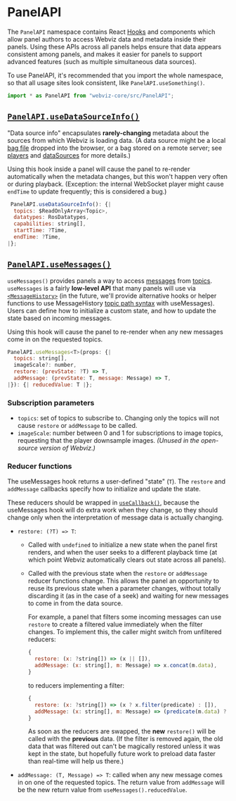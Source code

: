 # PanelAPI

The `PanelAPI` namespace contains React [Hooks](https://reactjs.org/docs/hooks-intro.html) and components which allow panel authors to access Webviz data and metadata inside their panels. Using these APIs across all panels helps ensure that data appears consistent among panels, and makes it easier for panels to support advanced features (such as multiple simultaneous data sources).

To use PanelAPI, it's recommended that you import the whole namespace, so that all usage sites look consistent, like `PanelAPI.useSomething()`.

```js
import * as PanelAPI from "webviz-core/src/PanelAPI";
```

## [`PanelAPI.useDataSourceInfo()`](useDataSourceInfo.js)

"Data source info" encapsulates **rarely-changing** metadata about the sources from which Webviz is loading data. (A data source might be a local [bag file](http://wiki.ros.org/Bags/Format) dropped into the browser, or a bag stored on a remote server; see [players](../players) and [dataSources](../dataSources) for more details.)

Using this hook inside a panel will cause the panel to re-render automatically when the metadata changes, but this won't happen very often or during playback. (Exception: the internal WebSocket player might cause `endTime` to update frequently; this is considered a bug.)

```js
 PanelAPI.useDataSourceInfo(): {|
  topics: $ReadOnlyArray<Topic>,
  datatypes: RosDatatypes,
  capabilities: string[],
  startTime: ?Time,
  endTime: ?Time,
|};
```

## [`PanelAPI.useMessages()`](../components/MessageHistory/MessageHistoryOnlyTopics.js)

`useMessages()` provides panels a way to access [messages](http://wiki.ros.org/Messages) from [topics](http://wiki.ros.org/Topics). `useMessages` is a fairly **low-level API** that many panels will use via [`<MessageHistory>`](../components/MessageHistory) (in the future, we'll provide alternative hooks or helper functions to use MessageHistory [topic path syntax](../components/MessageHistory/topicPathSyntax.help.md) with useMessages). Users can define how to initialize a custom state, and how to update the state based on incoming messages.

Using this hook will cause the panel to re-render when any new messages come in on the requested topics.

```js
PanelAPI.useMessages<T>(props: {|
  topics: string[],
  imageScale?: number,
  restore: (prevState: ?T) => T,
  addMessage: (prevState: T, message: Message) => T,
|}): {| reducedValue: T |};
```

### Subscription parameters

- `topics`: set of topics to subscribe to. Changing only the topics will not cause `restore` or `addMessage` to be called.
- `imageScale`: number between 0 and 1 for subscriptions to image topics, requesting that the player downsample images. _(Unused in the open-source version of Webviz.)_

### Reducer functions

The useMessages hook returns a user-defined "state" (`T`). The `restore` and `addMessage` callbacks specify how to initialize and update the state.

These reducers should be wrapped in [`useCallback()`](https://reactjs.org/docs/hooks-reference.html#usecallback), because the useMessages hook will do extra work when they change, so they should change only when the interpretation of message data is actually changing.

- `restore: (?T) => T`:
  - Called with `undefined` to initialize a new state when the panel first renders, and when the user seeks to a different playback time (at which point Webviz automatically clears out state across all panels).
  - Called with the previous state when the `restore` or `addMessage` reducer functions change. This allows the panel an opportunity to reuse its previous state when a parameter changes, without totally discarding it (as in the case of a seek) and waiting for new messages to come in from the data source.

    For example, a panel that filters some incoming messages can use `restore` to create a filtered value immediately when the filter changes. To implement this, the caller might switch from unfiltered reducers:

    ```js
    {
      restore: (x: ?string[]) => (x || []),
      addMessage: (x: string[], m: Message) => x.concat(m.data),
    }
    ```

    to reducers implementing a filter:

    ```js
    {
      restore: (x: ?string[]) => (x ? x.filter(predicate) : []),
      addMessage: (x: string[], m: Message) => (predicate(m.data) ? x.concat(m.data) : x),
    }
    ```

    As soon as the reducers are swapped, the **new** `restore()` will be called with the **previous** data. (If the filter is removed again, the old data that was filtered out can't be magically restored unless it was kept in the state, but hopefully future work to preload data faster than real-time will help us there.)

- `addMessage: (T, Message) => T`: called when any new message comes in on one of the requested topics. The return value from `addMessage` will be the new return value from `useMessages().reducedValue`.
